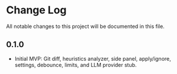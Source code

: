 # Change Log

All notable changes to this project will be documented in this file.

## 0.1.0

- Initial MVP: Git diff, heuristics analyzer, side panel, apply/ignore, settings, debounce, limits, and LLM provider stub.

